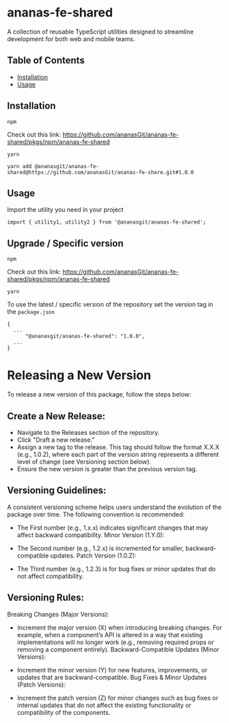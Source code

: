 # ananas-fe-shared

A collection of reusable TypeScript utilities designed to streamline development for both web and mobile teams.

## Table of Contents

- [Installation](#installation)
- [Usage](#usage)

## Installation

`npm`

Check out this link: https://github.com/ananasGit/ananas-fe-shared/pkgs/npm/ananas-fe-shared

`yarn` 

```
yarn add @ananasgit/ananas-fe-shared@https://github.com/ananasGit/ananas-fe-share.git#1.0.0
```

## Usage
Import the utility you need in your project
```
import { utility1, utility2 } from '@ananasgit/ananas-fe-shared';
```

## Upgrade / Specific version
`npm`

Check out this link: https://github.com/ananasGit/ananas-fe-shared/pkgs/npm/ananas-fe-shared

`yarn`

To use the latest / specific version of the repository set the version tag in the `package.json`
```
{
  ...
      "@ananasgit/ananas-fe-shared": "1.0.0",
  ...
}
```

# Releasing a New Version
To release a new version of this package, follow the steps below:

## Create a New Release:

- Navigate to the Releases section of the repository.
- Click "Draft a new release."
- Assign a new tag to the release. This tag should follow the format X.X.X (e.g., 1.0.2), where each part of the version string represents a different level of change (see Versioning section below).
- Ensure the new version is greater than the previous version tag.

## Versioning Guidelines:

A consistent versioning scheme helps users understand the evolution of the package over time. The following convention is recommended:

- The First number (e.g., 1.x.x) indicates significant changes that may affect backward compatibility.
Minor Version (1.Y.0):

- The Second number (e.g., 1.2.x) is incremented for smaller, backward-compatible updates.
Patch Version (1.0.Z):

- The Third number (e.g., 1.2.3) is for bug fixes or minor updates that do not affect compatibility.

## Versioning Rules:
Breaking Changes (Major Versions):

- Increment the major version (X) when introducing breaking changes. For example, when a component’s API is altered in a way that existing implementations will no longer work (e.g., removing required props or removing a component entirely).
Backward-Compatible Updates (Minor Versions):

- Increment the minor version (Y) for new features, improvements, or updates that are backward-compatible.
Bug Fixes & Minor Updates (Patch Versions):

- Increment the patch version (Z) for minor changes such as bug fixes or internal updates that do not affect the existing functionality or compatibility of the components.
